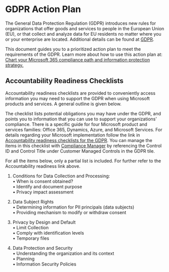 # GDPR Action Plan #

The General Data Protection Regulation (GDPR) introduces new rules for organizations that offer goods and services to people in the European Union (EU), or that collect and analyze data for EU residents no matter where you or your enterprise are located. Additional details can be found at [GDPR][GDPRhomeTopic].

This document guides you to a prioritized action plan to meet the requirements of the GDPR. Learn more about how to use this action plan at: [Chart your Microsoft 365 compliance path and information protection strategy.][ChartCompliance]

## Accountability Readiness Checklists ##

Accountability readiness checklists are provided to conveniently access information you may need to support the GDPR when using Microsoft products and services. A general outline is given below.

The checklist lists potential obligations you may have under the GDPR, and points you to information that you can use to support your organizations’ compliance. There is a specific guide for four Microsoft product and services families: Office 365, Dynamics, Azure, and Microsoft Services. For details regarding your Microsoft implementation follow the link in [Accountability readiness checklists for the GDPR][accReadiness]. You can manage the items in this checklist with [Compliance Manager][complMgr] by referencing the Control ID and Control Title under Customer Managed Controls in the GDPR tile.

For all the items below, only a partial list is included. For further refer to the Accountability readiness link above.

1. Conditions for Data Collection and Processing:  
 • When is consent obtained?  
 • Identify and document purpose  
 • Privacy impact assessment

2. Data Subject Rights  
 • Determining information for PII principals (data subjects)  
 • Providing mechanism to modify or withdraw consent

3. Privacy by Design and Default  
 • Limit Collection  
 • Comply with identification levels  
 • Temporary files

4. Data Protection and Security  
 • Understanding the organization and its context  
 • Planning  
 • Information Security Policies


[GDPRhomeTopic]: https://docs.microsoft.com/en-us/microsoft-365/compliance/gdpr?toc=/microsoft-365/enterprise/toc.json
[ChartCompliance]: https://myignite.techcommunity.microsoft.com/sessions/65720?source=sessions
[APOutcomes]: https://docs.microsoft.com/en-us/microsoft-365/compliance/gdpr-action-plan#action-plan-outcomes
[30days]: https://docs.microsoft.com/en-us/microsoft-365/compliance/gdpr-action-plan#30-days--powerful-quick-wins
[upto90days]: https://docs.microsoft.com/en-us/microsoft-365/compliance/gdpr-action-plan#90-days--enhanced-protections
[beyond90days]: https://docs.microsoft.com/en-us/microsoft-365/compliance/gdpr-action-plan#beyond-90-days--ongoing-security-data-governance-and-reporting
[addResources]: https://docs.microsoft.com/en-us/microsoft-365/compliance/gdpr-action-plan#learn-more
[FAQ]: https://ico.org.uk/for-organisations/business/guide-to-the-general-data-protection-regulation-gdpr-faqs/
[accReadiness]: https://docs.microsoft.com/en-us/microsoft-365/compliance/gdpr-arc
[complMgr]: https://servicetrust.microsoft.com/ComplianceManager
